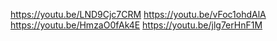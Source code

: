 https://youtu.be/LND9Cjc7CRM
https://youtu.be/vFoc1ohdAlA
https://youtu.be/HmzaO0fAk4E
https://youtu.be/jlg7erHnF1M
